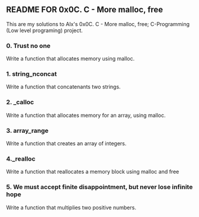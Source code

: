 ## README FOR 0x0C. C - More malloc, free

<p>This are my solutions to Alx's 0x0C. C - More malloc, free; C-Programming (Low level programing) project.</p>

### 0. Trust no one

<div>
Write a function that allocates memory using malloc.
</div>

### 1. string_nconcat

<div>
Write a function that concatenants two strings.
</div>

### 2. _calloc

<div>
Write a function that allocates memory for an array, using malloc.
</div>

### 3. array_range

<div>
Write a function that creates an array of integers.
</div>

### 4._realloc

<div>
Write a function that reallocates a memory block using malloc and free
</div>

### 5. We must accept finite disappointment, but never lose infinite hope

<div>
Write a function that multiplies two positive numbers.
</div>
